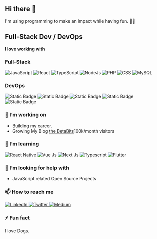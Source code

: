 ## Hi there 👋

I'm using programming to make an impact while having fun. 🕺🏽
## **Full-Stack Dev / DevOps**
**I love working with**

### Full-Stack
<div display="flex">
  <img src="https://img.shields.io/badge/JavaScript-F7DF1E?style=for-the-badge&logo=javascript&logoColor=black" alt="JavaScript"/>
  <img src="https://img.shields.io/badge/react-%2320232a.svg?style=for-the-badge&logo=react&logoColor=%2361DAFB" alt="React"/>
  <img src="https://img.shields.io/badge/typescript-%23007ACC.svg?style=for-the-badge&logo=typescript&logoColor=white" alt="TypeScript"/>
<img src="https://img.shields.io/badge/Node.js-43853D?style=for-the-badge&logo=node.js&logoColor=white" alt="NodeJs"/>
  <img src="https://img.shields.io/badge/PHP-777BB4?style=for-the-badge&logo=php&logoColor=white" alt="PHP"/>
  <img src="https://img.shields.io/badge/css3-%231572B6.svg?style=for-the-badge&logo=css3&logoColor=white" alt="CSS"/>
  <img src="https://img.shields.io/badge/MySQL-00000F?style=for-the-badge&logo=mysql&logoColor=white" alt="MySQL"/>
</div>

### DevOps
<div display="flex">
  <img alt="Static Badge" src="https://img.shields.io/badge/Docker-gray?logo=docker">
  <img alt="Static Badge" src="https://img.shields.io/badge/Jenkins-black?logo=jenkins">
  <img alt="Static Badge" src="https://img.shields.io/badge/Kubernetes-black?logo=kubernetes">
  <img alt="Static Badge" src="https://img.shields.io/badge/Kubernetes-black?logo=jfrog">
  <img alt="Static Badge" src="https://img.shields.io/badge/Terraform-black?logo=terraform">
</div>

### 🔭 I’m working on

- Building my career.
- Growing My Blog [the BetaBits](https://polite-bay-0071b4b10.1.azurestaticapps.net/blog)100k/month visitors

### 🌱 I’m learning

<div display="flex">
  <img src="https://img.shields.io/badge/React_Native-20232A?style=for-the-badge&logo=react&logoColor=61DAFB" alt="React Native">
  <img src="https://img.shields.io/badge/Vue.js-35495E?style=for-the-badge&logo=vue.js&logoColor=4FC08D" alt="Vue Js"/>
  <img src="https://img.shields.io/badge/-Next%20Js-lightgrey" alt="Next Js"/>
  <img src="https://img.shields.io/badge/-Typescript-blue" alt="Typescript"/>
  <img src="https://img.shields.io/badge/-Flutter" alt="Flutter"/>
</div>

### 🤔 I’m looking for help with
- JavaScript related Open Source Projects

### 📫 How to reach me

<div display="flex">
  <a href="https://www.linkedin.com/in/yoofi-appiah-4a7152222">
    <img src="https://img.shields.io/badge/linkedin-%230077B5.svg?style=for-the-badge&logo=linkedin&logoColor=white" alt="LinkedIn"/>
  </a>
  <a href="https://twitter.com/appiah1_yoofi">
    <img src="https://img.shields.io/badge/Twitter-1DA1F2?style=for-the-badge&logo=twitter&logoColor=white" alt="Twitter"/>
  </a>
  <a href="https://medium.com/@appiahyoofi">
    <img src="https://img.shields.io/badge/Medium-12100E?style=for-the-badge&logo=medium&logoColor=white" alt="Medium"/>
  </a>
</div>

### ⚡ Fun fact

I love Dogs.
